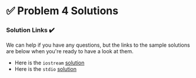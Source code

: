 # ✅ Problem 4 Solutions

### Solution Links ✔️

We can help if you have any questions, but the links to the sample solutions are below when you're ready to have a look at them.

* Here is the `iostream` [solution](https://cplayground.com/?p=chimpanzee-echidna-snail)
* Here is the `stdio` [solution](https://cplayground.com/?p=guanaco-echidna-tamarin)

